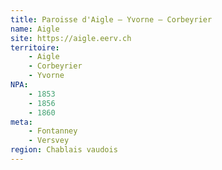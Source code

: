 ```yaml
---
title: Paroisse d'Aigle – Yvorne – Corbeyrier
name: Aigle
site: https://aigle.eerv.ch
territoire:
    - Aigle
    - Corbeyrier
    - Yvorne
NPA:
    - 1853
    - 1856
    - 1860
meta:
    - Fontanney
    - Versvey
region: Chablais vaudois
---
```

